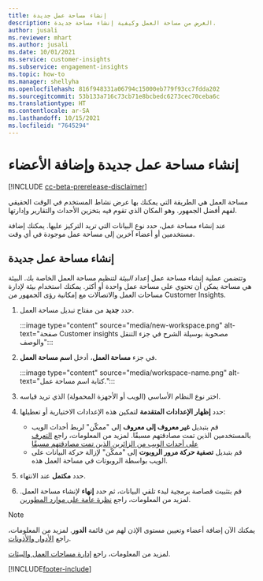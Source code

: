 ```yaml
---
title: إنشاء مساحة عمل جديدة
description: الغرض من مساحة العمل وكيفية إنشاء مساحة جديدة.
author: jusali
ms.reviewer: mhart
ms.author: jusali
ms.date: 10/01/2021
ms.service: customer-insights
ms.subservice: engagement-insights
ms.topic: how-to
ms.manager: shellyha
ms.openlocfilehash: 816f948331a06794c15000eb779f93cc7fdda202
ms.sourcegitcommit: 53b133a716c73cb71e8bcbedc6273cec70ceba6c
ms.translationtype: HT
ms.contentlocale: ar-SA
ms.lasthandoff: 10/15/2021
ms.locfileid: "7645294"
---
```

# <a name="create-a-new-workspace-and-add-members"></a>إنشاء مساحة عمل جديدة وإضافة الأعضاء

[!INCLUDE [cc-beta-prerelease-disclaimer](includes/cc-beta-prerelease-disclaimer.md)]

مساحة العمل هي الطريقة التي يمكنك بها عرض نشاط المستخدم في الوقت الحقيقي لفهم أفضل الجمهور. وهو المكان الذي تقوم فيه بتخزين الأحداث والتقارير وإدارتها.

عند إنشاء مساحة عمل، حدد نوع البيانات التي تريد التركيز عليها. يمكنك إضافة مستخدمين أو أعضاء آخرين إلى مساحة عمل موجودة في أي وقت. 

## <a name="create-a-new-workspace"></a>إنشاء مساحة عمل جديدة

وتتضمن عملية إنشاء مساحة عمل إعداد *البيئة* لتنظيم مساحة العمل الخاصة بك. البيئة هي مساحة يمكن أن تحتوي على مساحة عمل واحدة أو أكثر. يمكنك استخدام بيئة لإدارة مساحات العمل والاتصالات مع إمكانية رؤى الجمهور من Customer Insights.

1. حدد **جديد** من مفتاح تبديل مساحة العمل.

   :::image type="content" source="media/new-workspace.png" alt-text="صفحة Customer insights مصحوبة بوسيلة الشرح‬ في جزء التنقل والوصف":::

1. في جزء **مساحة العمل**، أدخل **اسم مساحة العمل**.

   :::image type="content" source="media/workspace-name.png" alt-text="كتابة اسم مساحة عمل.":::

1. اختر نوع النظام الأساسي (الويب أو الأجهزة المحمولة) الذي تريد قياسه.

1. حدد **إظهار الإعدادات المتقدمة** لتمكين هذه الإعدادات الاختيارية أو تعطيلها:

   - قم بتبديل **غير معروف إلى معروف** إلى "ممكّن" لربط أحداث الويب بالمستخدمين الذين تمت مصادقتهم مسبقًا. لمزيد من المعلومات، راجع [التعرف على أحداث الويب من الزائرين الذين تمت مصادقتهم مسبقًا](unknown-to-known.md)
   - قم بتبديل **تصفية حركة مرور الروبوت** إلى "ممكّن" لإزالة حركة البيانات على الويب بواسطة الروبوتات في مساحة العمل هذه. 

1. حدد **مكتمل** عند الانتهاء. 

1. قم بتثبيت قصاصة برمجية لبدء تلقي البيانات، ثم حدد **إنهاء** لإنشاء مساحة العمل. لمزيد من المعلومات، راجع [نظرة عامة على موارد المطورين](developer-resources.md).

> [!NOTE]
> يمكنك الآن إضافة أعضاء وتعيين مستوى الإذن لهم من قائمة **الدور**. لمزيد من المعلومات، راجع [الأدوار والأذونات](user-roles.md). 

لمزيد من المعلومات، راجع [إدارة مساحات العمل والبيئات](manage-environments-workspaces.md).


[!INCLUDE[footer-include](../includes/footer-banner.md)]
